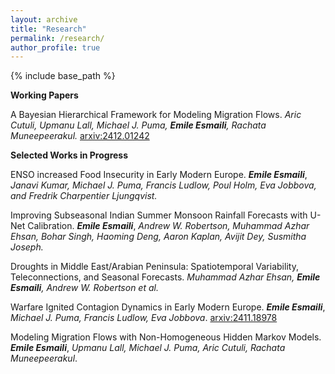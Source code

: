 ```yaml
---
layout: archive
title: "Research"
permalink: /research/
author_profile: true
---
```


{% include base_path %}


**Working Papers**

A Bayesian Hierarchical Framework for Modeling Migration Flows. _Aric Cutuli, Upmanu Lall, Michael J. Puma, **Emile Esmaili**, Rachata Muneepeerakul._ [arxiv:2412.01242](https://arxiv.org/abs/2412.01242)


**Selected Works in Progress**

ENSO increased Food Insecurity in Early Modern Europe. ***Emile Esmaili***, *Janavi Kumar, Michael J. Puma, Francis Ludlow, Poul Holm, Eva Jobbova, and Fredrik Charpentier Ljungqvist.* 

Improving Subseasonal Indian Summer Monsoon Rainfall Forecasts with U-Net Calibration. ***Emile Esmaili***, *Andrew W. Robertson, Muhammad Azhar Ehsan, Bohar Singh, Haoming Deng, Aaron Kaplan, Avijit Dey, Susmitha Joseph.*

Droughts in Middle East/Arabian Peninsula: Spatiotemporal Variability, Teleconnections, and Seasonal Forecasts. _Muhammad Azhar Ehsan, **Emile Esmaili**, Andrew W. Robertson et al._


Warfare Ignited Contagion Dynamics in Early Modern Europe. ***Emile Esmaili***, *Michael J. Puma, Francis Ludlow, Eva Jobbova*. [arxiv:2411.18978](https://arxiv.org/abs/2411.18978)

Modeling Migration Flows with Non-Homogeneous Hidden Markov Models. ***Emile Esmaili***, *Upmanu Lall, Michael J. Puma, Aric Cutuli, Rachata Muneepeerakul*.

